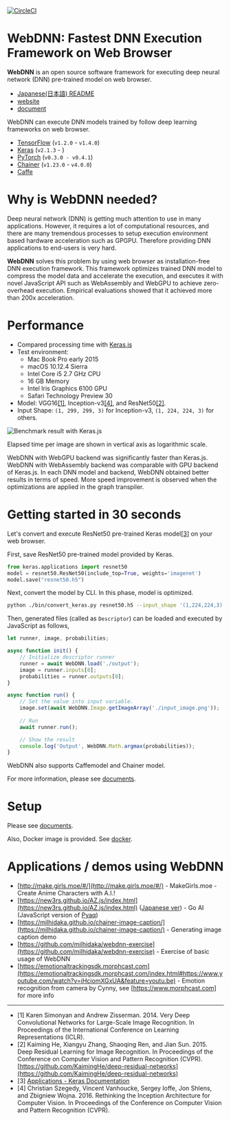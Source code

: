 [![CircleCI](https://circleci.com/gh/mil-tokyo/webdnn.svg?style=svg)](https://circleci.com/gh/mil-tokyo/webdnn)

# WebDNN: Fastest DNN Execution Framework on Web Browser

**WebDNN** is an open source software framework for executing deep neural network (DNN) pre-trained model on web browser.

- [Japanese(日本語) README](https://github.com/mil-tokyo/webdnn/blob/master/README_ja.md)
- [website](https://mil-tokyo.github.io/webdnn)
- [document](https://mil-tokyo.github.io/webdnn/docs)

WebDNN can execute DNN models trained by follow deep learning frameworks on web browser.

- [TensorFlow](https://github.com/tensorflow/tensorflow) (`v1.2.0` - `v1.4.0`)
- [Keras](https://github.com/fchollet/keras) (`v2.1.3` - )
- [PyTorch](https://github.com/pytorch/pytorch) (`v0.3.0 - v0.4.1`)
- [Chainer](https://github.com/chainer/chainer) (`v1.23.0` - `v4.0.0`)
- [Caffe](https://github.com/BVLC/caffe)

# Why is WebDNN needed?

Deep neural network (DNN) is getting much attention to use in many applications. However, 
it requires a lot of computational resources, and there are many tremendous processes to 
setup execution environment based hardware acceleration such as GPGPU. Therefore providing 
DNN applications to end-users is very hard. 

**WebDNN** solves this problem by using web browser as installation-free DNN execution 
framework. This framework optimizes trained DNN model to compress the model data and 
accelerate the execution, and executes it with novel JavaScript API such as WebAssembly 
and WebGPU to achieve zero-overhead execution. Empirical evaluations showed that it 
achieved more than 200x acceleration.

# Performance

- Compared processing time with [Keras.js](https://github.com/transcranial/keras-js)
- Test environment: 
    - Mac Book Pro early 2015
    - macOS 10.12.4 Sierra
    - Intel Core i5 2.7 GHz CPU
    - 16 GB Memory
    - Intel Iris Graphics 6100 GPU
    - Safari Technology Preview 30
- Model: VGG16[[1]](#1), Inception-v3[[4]](#4), and ResNet50[[2]](#2). 
- Input Shape: `(1, 299, 299, 3)` for Inception-v3, `(1, 224, 224, 3)` for others.

![Benchmark result with Keras.js](https://github.com/mil-tokyo/webdnn/blob/master/docs/misc/performance.png)

Elapsed time per image are shown in vertical axis as logarithmic scale.

WebDNN with WebGPU backend was significantly faster than Keras.js. 
WebDNN with WebAssembly backend was comparable with GPU backend of Keras.js.
In each DNN model and backend, WebDNN obtained better results in terms of speed.
More speed improvement is observed when the optimizations are applied in the graph transpiler. 

# Getting started in 30 seconds

Let's convert and execute ResNet50 pre-trained Keras model[[3]](#3) on your web browser.

First, save ResNet50 pre-trained model provided by Keras.

```python
from keras.applications import resnet50
model = resnet50.ResNet50(include_top=True, weights='imagenet')
model.save("resnet50.h5")
```

Next, convert the model by CLI. In this phase, model is optimized.

```bash
python ./bin/convert_keras.py resnet50.h5 --input_shape '(1,224,224,3)' --out output
```

Then, generated files (called as `Descriptor`) can be loaded and executed by JavaScript as follows,

```js
let runner, image, probabilities;

async function init() {
    // Initialize descriptor runner
    runner = await WebDNN.load('./output');
    image = runner.inputs[0]; 
    probabilities = runner.outputs[0];
}

async function run() {
    // Set the value into input variable.
    image.set(await WebDNN.Image.getImageArray('./input_image.png'));
    
    // Run
    await runner.run(); 

    // Show the result
    console.log('Output', WebDNN.Math.argmax(probabilities));
}
```

WebDNN also supports Caffemodel and Chainer model.

For more information, please see [documents](https://mil-tokyo.github.io/webdnn/docs).

# Setup

Please see [documents](https://mil-tokyo.github.io/webdnn/docs/tutorial/setup.html).

Also, Docker image is provided. See [docker](./docker).

# Applications / demos using WebDNN
- [http://make.girls.moe/#/](http://make.girls.moe/#/) - MakeGirls.moe - Create Anime Characters with A.I.!
- [https://new3rs.github.io/AZ.js/index.html](https://new3rs.github.io/AZ.js/index.html) ([Japanese ver](https://new3rs.github.io/AZ.js/index.ja.html)) - Go AI (JavaScript version of [Pyaq](https://github.com/ymgaq/Pyaq))
- [https://milhidaka.github.io/chainer-image-caption/](https://milhidaka.github.io/chainer-image-caption/) - Generating image caption demo
- [https://github.com/milhidaka/webdnn-exercise](https://github.com/milhidaka/webdnn-exercise) - Exercise of basic usage of WebDNN
- [https://emotionaltrackingsdk.morphcast.com](https://emotionaltrackingsdk.morphcast.com/index.html#https://www.youtube.com/watch?v=iHciomXGxUA&feature=youtu.be) - Emotion recognition from camera by Cynny, see [https://www.morphcast.com] for more info

---

- <i id=1></i>[1] Karen Simonyan and Andrew Zisserman. 2014. Very Deep Convolutional Networks for Large-Scale Image Recognition. 
    In Proceedings of the International Conference on Learning Representations (ICLR).
- <i id=2></i>[2] Kaiming He, Xiangyu Zhang, Shaoqing Ren, and Jian Sun. 2015. Deep Residual
    Learning for Image Recognition. In Proceedings of the Conference on Computer Vision and Pattern Recognition (CVPR). 
    [https://github.com/KaimingHe/deep-residual-networks](https://github.com/KaimingHe/deep-residual-networks)
- <i id=3></i>[3] [Applications - Keras Documentation](https://keras.io/ja/applications/#resnet50)
- <i id=4></i>[4] Christian Szegedy, Vincent Vanhoucke, Sergey Ioffe, Jon Shlens, and Zbigniew Wojna. 2016.
    Rethinking the Inception Architecture for Computer Vision. In Proceedings of the Conference on Computer Vision and Pattern Recognition (CVPR).
